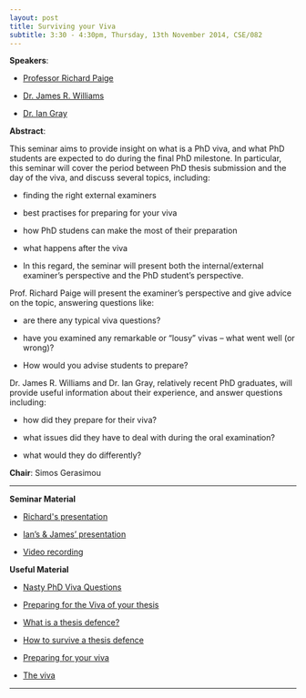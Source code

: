 ```yaml
---
layout: post
title: Surviving your Viva
subtitle: 3:30 - 4:30pm, Thursday, 13th November 2014, CSE/082
---
```



**Speakers**:

- [Professor Richard Paige](http://www-users.cs.york.ac.uk/~paige/)

- [Dr. James R. Williams](http://www.jamesrobertwilliams.co.uk/index.php)

- [Dr. Ian Gray](http://iangray.me.uk/)


**Abstract**:

This seminar aims to provide insight on what is a PhD viva, and what PhD students are expected to do during the final PhD milestone. In particular, this seminar will cover the period between PhD thesis submission and the day of the viva, and discuss several topics, including:

- finding the right external examiners

- best practises for preparing for your viva

- how PhD studens can make the most of their preparation

- what happens after the viva

- In this regard, the seminar will present both the internal/external examiner’s perspective and the PhD student’s perspective.



Prof. Richard Paige will present the examiner’s perspective and give advice on the topic, answering questions like:

- are there any typical viva questions?

- have you examined any remarkable or “lousy” vivas – what went well (or wrong)?

- How would you advise students to prepare?


Dr. James R. Williams and Dr. Ian Gray, relatively recent PhD graduates, will provide useful information about their experience, and answer questions including:

- how did they prepare for their viva?

- what issues did they have to deal with during the oral examination?

- what would they do differently?



**Chair**: Simos Gerasimou


___


**Seminar Material**

- [Richard's presentation](../../material/Nov14/Paige-surviving-your-viva.pdf)

- [Ian’s & James’ presentation](../../material/Nov14/IanAndJim-surviving-your-viva.pdf)

- [Video recording](http://youtu.be/2VevR_i5Y38)


**Useful Material**

- [Nasty PhD Viva Questions](http://pages.cpsc.ucalgary.ca/~saul/wiki/uploads/Chapter1/NastyPhDQuestions.html)

- [Preparing for the Viva of your thesis](http://pages.cpsc.ucalgary.ca/~saul/wiki/uploads/Chapter1/OralExam.html)

- [What is a thesis defence?](http://www.cc.gatech.edu/faculty/ashwin/wisdom/what-is-a-thesis-defense.html)

- [How to survive a thesis defence](http://newt.phys.unsw.edu.au/~jw/viva.html)

- [Preparing for your viva](http://www2.le.ac.uk/offices/ld/resources/presentation/viva)

- [The viva](https://www.learning.ox.ac.uk/supervision/examination/viva)


___



